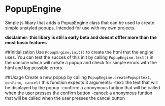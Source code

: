# PopupEngine
Simple js libary that adds a PopupEngine class that can be used to create simple unstyled popups. Intended for use with my own projects.

**disclaimer: this libary is still a early beta and doesnt offfer more than the most basic features**

##Initialization
Use `PopupEngine.init()` to create the html that the engine uses. You can test the succes of this init by calling `PopupEngine.test()` in the console which will create a popup and check for simple errors with the html and log possible errors.

##Usage
Create a new popup by calling `PopupEngine.createPopup(text, confirm, cancel)` this function expects 3 arguments: 
-text: the text that will be displayed by the popup
-confirm: a anonymous funtion that will be called when the user presses the confirm button
-cancel: a anonymous funtion that will be called when the user presses the cancel button
